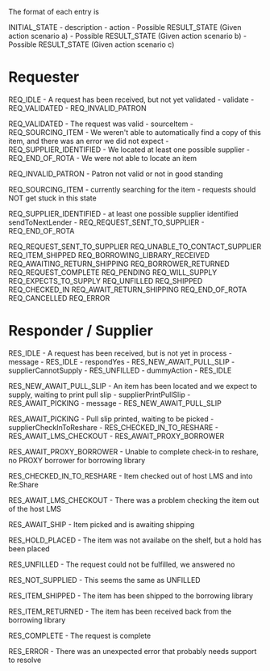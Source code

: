 

The format of each entry is

INITIAL_STATE - description
    - action
        - Possible RESULT_STATE (Given action scenario a)
        - Possible RESULT_STATE (Given action scenario b)
        - Possible RESULT_STATE (Given action scenario c)

# Requester

REQ_IDLE - A request has been received, but not yet validated
    - validate
        - REQ_VALIDATED
        - REQ_INVALID_PATRON

REQ_VALIDATED - The request was valid
    - sourceItem
        - REQ_SOURCING_ITEM - We weren't able to automatically find a copy of this item, and there was an error we did not expect
        - REQ_SUPPLIER_IDENTIFIED - We located at least one possible supplier
        - REQ_END_OF_ROTA - We were not able to locate an item

REQ_INVALID_PATRON - Patron not valid or not in good standing

REQ_SOURCING_ITEM - currently searching for the item - requests should NOT get stuck in this state

REQ_SUPPLIER_IDENTIFIED - at least one possible supplier identified
    sendToNextLender
        - REQ_REQUEST_SENT_TO_SUPPLIER
        - REQ_END_OF_ROTA

REQ_REQUEST_SENT_TO_SUPPLIER
REQ_UNABLE_TO_CONTACT_SUPPLIER
REQ_ITEM_SHIPPED
REQ_BORROWING_LIBRARY_RECEIVED
REQ_AWAITING_RETURN_SHIPPING
REQ_BORROWER_RETURNED
REQ_REQUEST_COMPLETE
REQ_PENDING
REQ_WILL_SUPPLY
REQ_EXPECTS_TO_SUPPLY
REQ_UNFILLED
REQ_SHIPPED
REQ_CHECKED_IN
REQ_AWAIT_RETURN_SHIPPING
REQ_END_OF_ROTA
REQ_CANCELLED
REQ_ERROR


# Responder / Supplier

RES_IDLE - A request has been received, but is not yet in process
    - message
        - RES_IDLE
    - respondYes
        - RES_NEW_AWAIT_PULL_SLIP
    - supplierCannotSupply
        - RES_UNFILLED
    - dummyAction
        - RES_IDLE

RES_NEW_AWAIT_PULL_SLIP - An item has been located and we expect to supply, waiting to print pull slip
    - supplierPrintPullSlip
        - RES_AWAIT_PICKING
    - message
        - RES_NEW_AWAIT_PULL_SLIP

RES_AWAIT_PICKING - Pull slip printed, waiting to be picked
    - supplierCheckInToReshare
        - RES_CHECKED_IN_TO_RESHARE
        - RES_AWAIT_LMS_CHECKOUT
        - RES_AWAIT_PROXY_BORROWER

RES_AWAIT_PROXY_BORROWER - Unable to complete check-in to reshare, no PROXY borrower for borrowing library

RES_CHECKED_IN_TO_RESHARE - Item checked out of host LMS and into Re:Share

RES_AWAIT_LMS_CHECKOUT - There was a problem checking the item out of the host LMS

RES_AWAIT_SHIP - Item picked and is awaiting shipping

RES_HOLD_PLACED - The item was not availabe on the shelf, but a hold has been placed

RES_UNFILLED - The request could not be fulfilled, we answered no

RES_NOT_SUPPLIED - This seems the same as UNFILLED

RES_ITEM_SHIPPED - The item has been shipped to the borrowing library

RES_ITEM_RETURNED - The item has been received back from the borrowing library

RES_COMPLETE - The request is complete

RES_ERROR - There was an unexpected error that probably needs support to resolve

